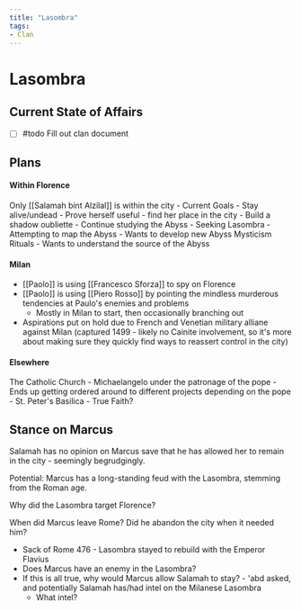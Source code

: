 ```yaml
---
title: "Lasombra"
tags:
- Clan
---
```


# Lasombra
## Current State of Affairs
- [ ] #todo Fill out clan document


## Plans
#### Within Florence
Only [[Salamah bint Alzilal]] is within the city
	- Current Goals
		- Stay alive/undead
		- Prove herself useful - find her place in the city
		- Build a shadow oubliette
		- Continue studying the Abyss
			- Seeking Lasombra
			- Attempting to map the Abyss
			- Wants to develop new Abyss Mysticism Rituals
			- Wants to understand the source of the Abyss

#### Milan
- [[Paolo]] is using [[Francesco Sforza]] to spy on Florence
- [[Paolo]] is using [[Piero Rosso]] by pointing the mindless murderous tendencies at Paulo's enemies and problems
	- Mostly in Milan to start, then occasionally branching out
- Aspirations put on hold due to French and Venetian military alliane against Milan (captured 1499 - likely no Cainite involvement, so it's more about making sure they quickly find ways to reassert control in the city)

#### Elsewhere
The Catholic Church
	- Michaelangelo under the patronage of the pope
		- Ends up getting ordered around to different projects depending on the pope
		- St. Peter's Basilica
	- True Faith?

## Stance on Marcus
Salamah has no opinion on Marcus save that he has allowed her to remain in the city - seemingly begrudgingly.

Potential: Marcus has a long-standing feud with the Lasombra, stemming from the Roman age.

Why did the Lasombra target Florence?

When did Marcus leave Rome? Did he abandon the city when it needed him?
- Sack of Rome 476 - Lasombra stayed to rebuild with the Emperor Flavius
- Does Marcus have an enemy in the Lasombra?
- If this is all true, why would Marcus allow Salamah to stay? - 'abd asked, and potentially Salamah has/had intel on the Milanese Lasombra
	- What intel?